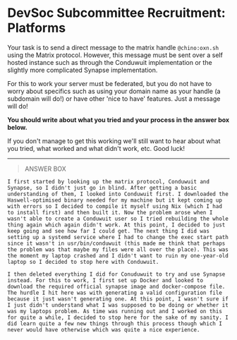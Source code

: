 # DevSoc Subcommittee Recruitment: Platforms
Your task is to send a direct message to the matrix handle `@chino:oxn.sh` using the Matrix protocol. However, this message must be sent over a self hosted instance such as through the Conduwuit implementation or the slightly more complicated Synapse implementation.

For this to work your server must be federated, but you do not have to worry about specifics such as using your domain name as your handle (a subdomain will do!) or have other 'nice to have' features. Just a message will do!

**You should write about what you tried and your process in the answer box below.**

If you don't manage to get this working we'll still want to hear about what you tried, what worked and what didn't work, etc. Good luck!

---

> ANSWER BOX
```
I first started by looking up the matrix protocol, Conduwuit and Synapse, so I didn't just go in blind. After getting a basic understanding of them, I looked into Conduwuit first. I downloaded the Haswell-optimised binary needed for my machine but it kept coming up with errors so I decided to compile it myself using Nix (which I had to install first) and then built it. Now the problem arose when I wasn't able to create a Conduwuit user so I tried rebuilding the whole thing again which again didn't work. At this point, I decided to just keep going and see how far I could get. The next thing I did was setting up a systemd service where I had to change the exec start path since it wasn't in usr/bin/conduwuit (this made me think that perhaps the problem was that maybe my files were all over the place). This was the moment my laptop crashed and I didn't want to ruin my one-year-old laptop so I decided to stop here with Conduwuit.

I then deleted everything I did for Conuduwuit to try and use Synapse instead. For this to work, I first set up Docker and looked to download the required official synapse image and docker-compose file. The hurdle I hit here was with generating a valid configuration file because it just wasn't generating one. At this point, I wasn't sure if I just didn't understand what I was supposed to be doing or whether it was my laptops problem. As time was running out and I worked on this for quite a while, I decided to stop here for the sake of my sanity. I did learn quite a few new things through this process though which I never would have otherwise which was quite a nice experience.
 
```
